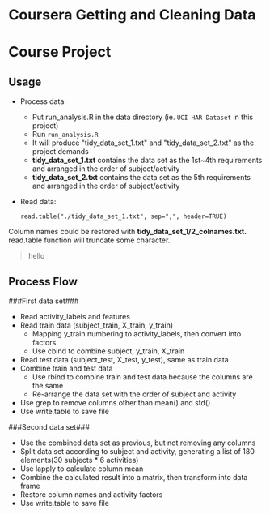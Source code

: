 Coursera Getting and Cleaning Data 
==================================
Course Project
==============

Usage
-----
- Process data:
	* Put run_analysis.R in the data directory (ie. ```UCI HAR Dataset``` in this project)
	* Run ```run_analysis.R```
	* It will produce "tidy_data_set_1.txt" and "tidy_data_set_2.txt" as the project demands
	* <strong>tidy_data_set_1.txt</strong> contains the data set as the 1st~4th requirements and arranged in the order of subject/activity
	* <strong>tidy_data_set_2.txt</strong> contains the data set as the 5th requirements and arranged in the order of subject/activity
	
- Read data:

	```read.table("./tidy_data_set_1.txt", sep=",", header=TRUE)```
	
Column names could be restored with <strong>tidy_data_set_1/2_colnames.txt.</strong> <br>
read.table function will truncate some character. <br>

> hello

	
Process Flow
------------

###First data set###
- Read activity_labels and features
- Read train data (subject_train, X_train, y_train)
	* Mapping y_train numbering to activity_labels, then convert into factors
	* Use cbind to combine subject, y_train, X_train
- Read test data (subject_test, X_test, y_test), same as train data
- Combine train and test data
	* Use rbind to combine train and test data because the columns are the same
	* Re-arrange the data set with the order of subject and activity
- Use grep to remove columns other than mean() and std()
- Use write.table to save file

###Second data set###
- Use the combined data set as previous, but not removing any columns
- Split data set according to subject and activity, generating a list of 180 elements(30 subjects * 6 activities)
- Use lapply to calculate column mean
- Combine the calculated result into a matrix, then transform into data frame
- Restore column names and activity factors
- Use write.table to save file
